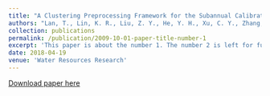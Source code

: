```yaml
---
title: "A Clustering Preprocessing Framework for the Subannual Calibration of a Hydrological Model Considering Climate‐Land Surface Variations, Water Resources Research"
authors: "Lan, T., Lin, K. R., Liu, Z. Y., He, Y. H., Xu, C. Y., Zhang, H. B., and Chen, X. H."
collection: publications
permalink: /publication/2009-10-01-paper-title-number-1
excerpt: 'This paper is about the number 1. The number 2 is left for future work.'
date: 2018-04-19
venue: 'Water Resources Research'
---
```

[Download paper here](https://doi.org/10.1029/2018wr023160)
